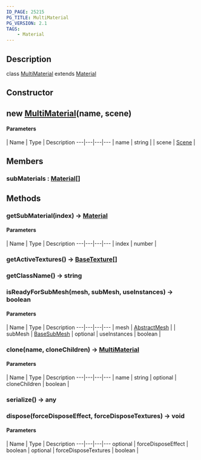 ```yaml
---
ID_PAGE: 25215
PG_TITLE: MultiMaterial
PG_VERSION: 2.1
TAGS:
    - Material
---
```

## Description

class [MultiMaterial](/classes/3.1/MultiMaterial) extends [Material](/classes/3.1/Material)



## Constructor

## new [MultiMaterial](/classes/3.1/MultiMaterial)(name, scene)



#### Parameters
 | Name | Type | Description
---|---|---|---
 | name | string | 
 | scene | [Scene](/classes/3.1/Scene) | 
## Members

### subMaterials : [Material](/classes/3.1/Material)[]



## Methods

### getSubMaterial(index) &rarr; [Material](/classes/3.1/Material)



#### Parameters
 | Name | Type | Description
---|---|---|---
 | index | number | 

### getActiveTextures() &rarr; [BaseTexture](/classes/3.1/BaseTexture)[]


### getClassName() &rarr; string


### isReadyForSubMesh(mesh, subMesh, useInstances) &rarr; boolean



#### Parameters
 | Name | Type | Description
---|---|---|---
 | mesh | [AbstractMesh](/classes/3.1/AbstractMesh) | 
 | subMesh | [BaseSubMesh](/classes/3.1/BaseSubMesh) | 
optional | useInstances | boolean | 
### clone(name, cloneChildren) &rarr; [MultiMaterial](/classes/3.1/MultiMaterial)



#### Parameters
 | Name | Type | Description
---|---|---|---
 | name | string | 
optional | cloneChildren | boolean | 
### serialize() &rarr; any


### dispose(forceDisposeEffect, forceDisposeTextures) &rarr; void



#### Parameters
 | Name | Type | Description
---|---|---|---
optional | forceDisposeEffect | boolean | 
optional | forceDisposeTextures | boolean | 
